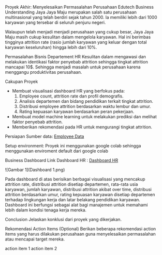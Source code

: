 Proyek Akhir: Menyelesaikan Permasalahan Perusahaan Edutech
Business Understanding
Jaya Jaya Maju merupakan salah satu perusahaan multinasional yang telah berdiri sejak tahun 2000. Ia memiliki lebih dari 1000 karyawan yang tersebar di seluruh penjuru negeri. 

Walaupun telah menjadi menjadi perusahaan yang cukup besar, Jaya Jaya Maju masih cukup kesulitan dalam mengelola karyawan. Hal ini berimbas tingginya attrition rate (rasio jumlah karyawan yang keluar dengan total karyawan keseluruhan) hingga lebih dari 10%.

Permasalahan Bisnis
Departement HR Kesulitan dalam mengawasi dan melakukan identikasi faktor penyebab attrition sehingga tingkat attrition mancapai 10$. Sehingga menjadi masalah untuk perusahaan karena menggangu produktivitas perusahaan.

Cakupan Proyek
- Membuat visualisasi dashboard HR yang berfokus pada:
    1. Employee count, attrition rate dan profil demografis.
    2. Analisis departemen dan bidang pendidikan terkait tingkat attrition.
    3. Distribusi employee attrition berdasarkan waktu lembur dan umur.
    4. Rating kepuasan karyawan berdasarkan peran pekerjaan.
- Membuat model machine learning untuk melakukan prediksi dan melihat faktor penyebab attrition.
- Memberikan rekomendasi pada HR untuk mengurangi tingkat attrition.

Persiapan
Sumber data: [Employee Data](https://github.com/dicodingacademy/dicoding_dataset/blob/main/employee/employee_data.csv)

Setup environment:
Proyek ini menggunakan google colab sehingga menggunakan enviroment default dari google colab

Business Dashboard
Link Dashboard HR : [Dashboard HR](https://public.tableau.com/app/profile/rifki.nova.suryo/viz/DasbordHR/Dashboard1?publish=yes) 

![Gambar 1](Dashboard 1.png) 

Pada dashboard di atas berisikan berbagai visualisasi yang mencakup attrition rate, distribusi attrition disetiap departemen, rata-rata usia karyawan, jumlah karyawan, distribusi attrition akibat over time, distribusi attrition berdasarkan umur, rating kepuasan karyawan disetiap departemen terhadap lingkungan kerja dan latar belakang pendidikan karyawan. Dashboard ini berfungsi sebagai alat bagi manajemen untuk memahami lebih dalam kondisi tenaga kerja mereka.



Conclusion
Jelaskan konklusi dari proyek yang dikerjakan.

Rekomendasi Action Items (Optional)
Berikan beberapa rekomendasi action items yang harus dilakukan perusahaan guna menyelesaikan permasalahan atau mencapai target mereka.

action item 1
action item 2